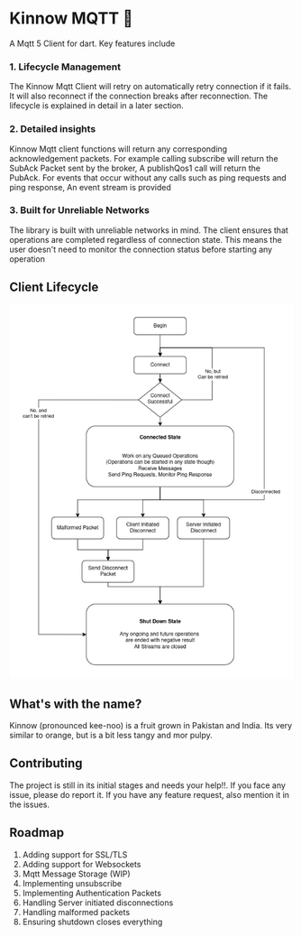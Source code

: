 # Kinnow MQTT 🍊
A Mqtt 5 Client for dart. Key features include

### 1. Lifecycle Management
The Kinnow Mqtt Client will retry on automatically retry connection if it fails. It will also reconnect if the connection breaks after reconnection. The lifecycle is explained in detail in a later section.

### 2. Detailed insights
Kinnow Mqtt client functions will return any corresponding acknowledgement packets. For example calling subscribe will return the SubAck Packet sent by the broker, A publishQos1 call will return the PubAck. For events that occur without any calls such as ping requests and ping response, An event stream is provided

### 3. Built for Unreliable Networks
The library is built with unreliable networks in mind. The client ensures that operations are completed regardless of connection state. This means the user doesn't need to monitor the connection status before starting any operation

## Client Lifecycle
![Client Lifecycle](Kinnow_Mqtt_Lifecycle.png)

## What's with the name?
Kinnow (pronounced kee-noo) is a fruit grown in Pakistan and India. Its very similar to orange, but is a bit less tangy and mor pulpy.

## Contributing
The project is still in its initial stages and needs your help!!. If you face any issue, please do report it. If you have any feature request, also mention it in the issues. 

## Roadmap
1. Adding support for SSL/TLS
2. Adding support for Websockets
3. Mqtt Message Storage (WIP)
4. Implementing unsubscribe
5. Implementing Authentication Packets
6. Handling Server initiated disconnections
7. Handling malformed packets
8. Ensuring shutdown closes everything